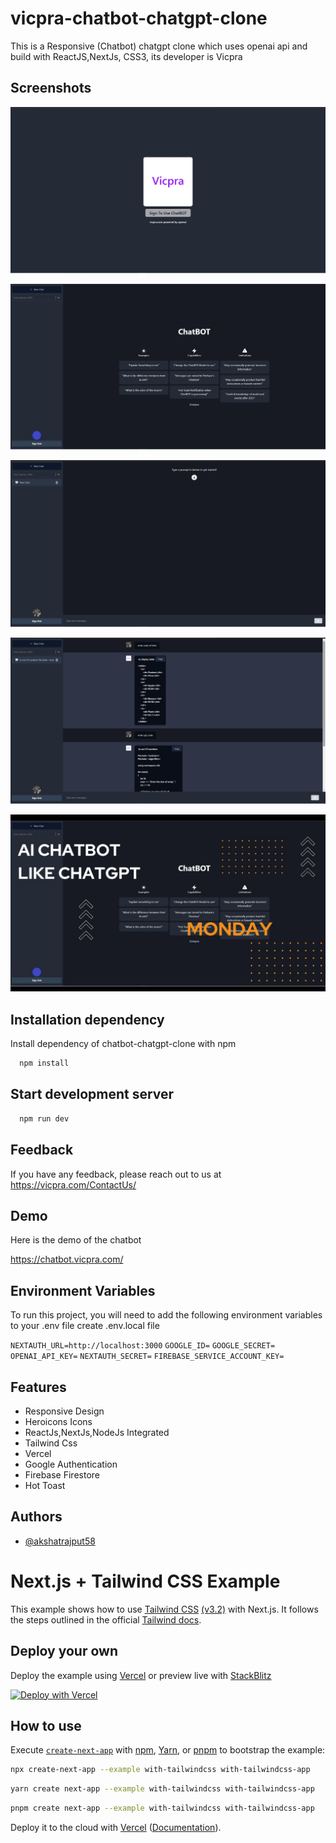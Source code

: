 
# vicpra-chatbot-chatgpt-clone
This is a Responsive (Chatbot) chatgpt clone which uses openai api and build with ReactJS,NextJs, CSS3, its developer is Vicpra

## Screenshots

![Form Screenshot](https://github.com/akshatrajput58/chatbot-chatgpt-clone/blob/main/Documentation/01_preview1.jpg)

![Form Screenshot](https://github.com/akshatrajput58/chatbot-chatgpt-clone/blob/main/Documentation/02_preview2.jpg)

![Form Screenshot](https://github.com/akshatrajput58/chatbot-chatgpt-clone/blob/main/Documentation/03_preview3.jpg)

![Form Screenshot](https://github.com/akshatrajput58/chatbot-chatgpt-clone/blob/main/Documentation/04_preview4.jpg)

![Form Screenshot](https://github.com/akshatrajput58/chatbot-chatgpt-clone/blob/main/Documentation/05_closeup.jpg)




## Installation dependency

Install dependency of chatbot-chatgpt-clone with npm

```bash
  npm install
```
## Start development server

```bash
  npm run dev
```   
## Feedback

If you have any feedback, please reach out to us at https://vicpra.com/ContactUs/


## Demo

Here is the demo of the chatbot

https://chatbot.vicpra.com/
## Environment Variables

To run this project, you will need to add the following environment variables to your .env file create .env.local file

`NEXTAUTH_URL=http://localhost:3000`
`GOOGLE_ID=`
`GOOGLE_SECRET=`
`OPENAI_API_KEY=`
`NEXTAUTH_SECRET=`
`FIREBASE_SERVICE_ACCOUNT_KEY=`



## Features

- Responsive Design
- Heroicons Icons
- ReactJs,NextJs,NodeJs Integrated
- Tailwind Css
- Vercel
- Google Authentication
- Firebase Firestore
- Hot Toast


## Authors

- [@akshatrajput58](https://github.com/akshatrajput58/)

# Next.js + Tailwind CSS Example

This example shows how to use [Tailwind CSS](https://tailwindcss.com/) [(v3.2)](https://tailwindcss.com/blog/tailwindcss-v3-2) with Next.js. It follows the steps outlined in the official [Tailwind docs](https://tailwindcss.com/docs/guides/nextjs).

## Deploy your own

Deploy the example using [Vercel](https://vercel.com?utm_source=github&utm_medium=readme&utm_campaign=next-example) or preview live with [StackBlitz](https://stackblitz.com/github/vercel/next.js/tree/canary/examples/with-tailwindcss)

[![Deploy with Vercel](https://vercel.com/button)](https://vercel.com/new/git/external?repository-url=https://github.com/vercel/next.js/tree/canary/examples/with-tailwindcss&project-name=with-tailwindcss&repository-name=with-tailwindcss)

## How to use

Execute [`create-next-app`](https://github.com/vercel/next.js/tree/canary/packages/create-next-app) with [npm](https://docs.npmjs.com/cli/init), [Yarn](https://yarnpkg.com/lang/en/docs/cli/create/), or [pnpm](https://pnpm.io) to bootstrap the example:

```bash
npx create-next-app --example with-tailwindcss with-tailwindcss-app
```

```bash
yarn create next-app --example with-tailwindcss with-tailwindcss-app
```

```bash
pnpm create next-app --example with-tailwindcss with-tailwindcss-app
```

Deploy it to the cloud with [Vercel](https://vercel.com/new?utm_source=github&utm_medium=readme&utm_campaign=next-example) ([Documentation](https://nextjs.org/docs/deployment)).
